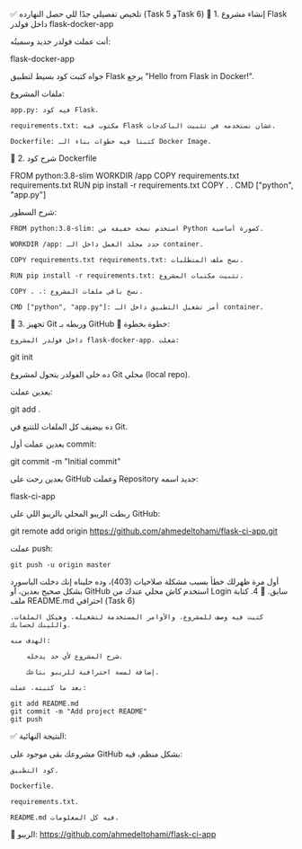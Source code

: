 ✅ تلخيص تفصيلي جدًا للي حصل النهارده (Task 5 وTask 6)
📁 1. إنشاء مشروع Flask داخل فولدر flask-docker-app

أنت عملت فولدر جديد وسميتُه:

flask-docker-app

جواه كتبت كود بسيط لتطبيق Flask يرجع "Hello from Flask in Docker!".

ملفات المشروع:

    app.py: فيه كود Flask.

    requirements.txt: مكتوب فيه Flask عشان نستخدمه في تثبيت الباكدجات.

    Dockerfile: كتبنا فيه خطوات بناء الـ Docker Image.

🐳 2. شرح كود Dockerfile

FROM python:3.8-slim
WORKDIR /app
COPY requirements.txt requirements.txt
RUN pip install -r requirements.txt
COPY . .
CMD ["python", "app.py"]

شرح السطور:

    FROM python:3.8-slim: استخدم نسخة خفيفة من Python كصورة أساسية.

    WORKDIR /app: حدد مجلد العمل داخل الـ container.

    COPY requirements.txt requirements.txt: نسخ ملف المتطلبات.

    RUN pip install -r requirements.txt: تثبيت مكتبات المشروع.

    COPY . .: نسخ باقي ملفات المشروع.

    CMD ["python", "app.py"]: أمر تشغيل التطبيق داخل الـ container.

🐙 3. تجهيز Git وربطه بـ GitHub
📌 خطوة بخطوة:

    داخل فولدر المشروع flask-docker-app، شغلت:

git init

ده خلى الفولدر يتحول لمشروع Git محلي (local repo).

بعدين عملت:

git add .

ده بيضيف كل الملفات للتتبع في Git.

بعدين عملت أول commit:

git commit -m "Initial commit"

بعدين رحت على GitHub وعملت Repository جديد اسمه:

flask-ci-app

ربطت الريبو المحلي بالريبو اللي على GitHub:

git remote add origin https://github.com/ahmedeltohami/flask-ci-app.git

عملت push:

    git push -u origin master

أول مرة ظهرلك خطأ بسبب مشكلة صلاحيات (403)، وده حليناه إنك دخلت الباسورد بشكل صحيح بعدين، أو GitHub استخدم كاش محلي عندك من Login سابق.
📄 4. كتابة ملف README.md احترافي (Task 6)

    كتبت فيه وصف للمشروع، والأوامر المستخدمة لتشغيله، وهيكل الملفات، واللينك لحسابك.

    الهدف منه:

        شرح المشروع لأي حد يدخله.

        إضافة لمسة احترافية للريبو بتاعك.

    بعد ما كتبته، عملت:

    git add README.md
    git commit -m "Add project README"
    git push

✅ النتيجة النهائية:

مشروعك بقى موجود على GitHub بشكل منظم، فيه:

    كود التطبيق.

    Dockerfile.

    requirements.txt.

    README.md فيه كل المعلومات.

🎯 الريبو: https://github.com/ahmedeltohami/flask-ci-app
